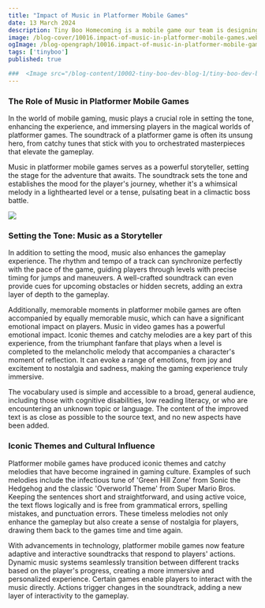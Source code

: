 ```yaml
---
title: "Impact of Music in Platformer Mobile Games"
date: 13 March 2024
description: Tiny Boo Homecoming is a mobile game our team is designing to captivate players with its charming visuals, responsive controls, and engaging gameplay.
image: /blog-cover/10016.impact-of-music-in-platformer-mobile-games.webp
ogImage: /blog-opengraph/10016.impact-of-music-in-platformer-mobile-games.png
tags: ['tinyboo']
published: true

###  <Image src="/blog-content/10002-tiny-boo-dev-blog-1/tiny-boo-dev-blog-1-2.webp" class="mx-auto"></Image>
---
```


### The Role of Music in Platformer Mobile Games
In the world of mobile gaming, music plays a crucial role in setting the tone, enhancing the experience, and immersing players in the magical worlds of platformer games. The soundtrack of a platformer game is often its unsung hero, from catchy tunes that stick with you to orchestrated masterpieces that elevate the gameplay.

Music in platformer mobile games serves as a powerful storyteller, setting the stage for the adventure that awaits. The soundtrack sets the tone and establishes the mood for the player's journey, whether it's a whimsical melody in a lighthearted level or a tense, pulsating beat in a climactic boss battle.

<Image src="/blog-content/10016-impact-of-music-in-platformer-mobile-games/impact-of-music-in-platformer-mobile-games-1.webp" class="mx-auto"></Image>

### Setting the Tone: Music as a Storyteller

In addition to setting the mood, music also enhances the gameplay experience. The rhythm and tempo of a track can synchronize perfectly with the pace of the game, guiding players through levels with precise timing for jumps and maneuvers. A well-crafted soundtrack can even provide cues for upcoming obstacles or hidden secrets, adding an extra layer of depth to the gameplay.

Additionally, memorable moments in platformer mobile games are often accompanied by equally memorable music, which can have a significant emotional impact on players. Music in video games has a powerful emotional impact. Iconic themes and catchy melodies are a key part of this experience, from the triumphant fanfare that plays when a level is completed to the melancholic melody that accompanies a character's moment of reflection. It can evoke a range of emotions, from joy and excitement to nostalgia and sadness, making the gaming experience truly immersive.

The vocabulary used is simple and accessible to a broad, general audience, including those with cognitive disabilities, low reading literacy, or who are encountering an unknown topic or language. The content of the improved text is as close as possible to the source text, and no new aspects have been added.

### Iconic Themes and Cultural Influence
Platformer mobile games have produced iconic themes and catchy melodies that have become ingrained in gaming culture. Examples of such melodies include the infectious tune of 'Green Hill Zone' from Sonic the Hedgehog and the classic 'Overworld Theme' from Super Mario Bros. Keeping the sentences short and straightforward, and using active voice, the text flows logically and is free from grammatical errors, spelling mistakes, and punctuation errors. These timeless melodies not only enhance the gameplay but also create a sense of nostalgia for players, drawing them back to the games time and time again.

With advancements in technology, platformer mobile games now feature adaptive and interactive soundtracks that respond to players' actions. Dynamic music systems seamlessly transition between different tracks based on the player's progress, creating a more immersive and personalized experience. Certain games enable players to interact with the music directly. Actions trigger changes in the soundtrack, adding a new layer of interactivity to the gameplay.
